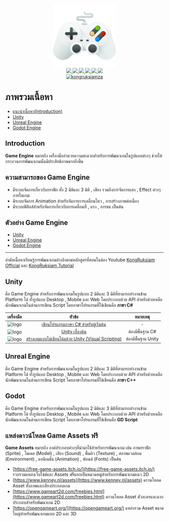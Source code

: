 <div id="header" align="center">
  <img src="https://github.com/kongruksiamza/game-guideline/blob/7a6c9b67886f35a390315e8ceef62912baf4698b/038-games.svg" width="200"/>
</div>
<div id="badges" align="center">
  <a href="https://www.facebook.com/KongRuksiamTutorial" target="_blank">
    <img src="https://img.shields.io/badge/Facebook-1877F2?style=for-the-badge&logo=facebook&logoColor=white"/>
  </a>
  <a href="https://www.youtube.com/@KongRuksiamOfficial" target="_blank">
    <img src="https://img.shields.io/badge/YouTube-FF0000?style=for-the-badge&logo=youtube&logoColor=white"/>
  </a>
    <a href="https://www.udemy.com/user/kong-ruksiam/" target="_blank">
    <img src="https://img.shields.io/badge/Udemy-A435F0?style=for-the-badge&logo=Udemy&logoColor=white"/>
  </a>
  <a href="https://medium.com/@kongruksiam" target="_blank">
    <img src="https://img.shields.io/badge/Medium-12100E?style=for-the-badge&logo=medium&logoColor=white"/>
  </a>
  <a href="https://codepen.io/kongruksiamstudio" target="_blank">
    <img src="https://img.shields.io/badge/Codepen-000000?style=for-the-badge&logo=codepen&logoColor=white"/>
  </a>
  <a href="https://www.tiktok.com/@kongruksiamstudio" target="_blank">
    <img src="https://img.shields.io/badge/TikTok-000000?style=for-the-badge&logo=tiktok&logoColor=white"/>
  </a>
  <br>
  <a href="https://github.com/kongruksiamza/python-guideline">
    <img src="https://komarev.com/ghpvc/?username=kongruksiamza&style=flat-square&color=blue" alt="kongruksiamza"/>
  </a>
</div>

# ภาพรวมเนื้อหา
- [แนะนำเนื้อหา(Introduction)](#Introduction)
- [Unity](#Unity)
- [Unreal Engine](#Unreal)
- [Godot Engine](#Godot)

## Introduction
**Game Engine** หมายถึง เครื่องมืออำนวยความสะดวกสำหรับการพัฒนาเกมในรูปแบบต่างๆ ช่วยให้กระบวนการพัฒนาเกมนั้นมีประสิทธิภาพมากยิ่งขึ้น

## ความสามารถของ Game Engine
- มีระบบจัดการเกี่ยวกับกราฟิก ทั้ง 2 มิติและ 3 มิติ , เสียง รวมถึงการจัดการแสง , Effect ต่างๆภายในเกม
- มีระบบจัดการ Animation สำหรับจัดการการเคลื่อนไหว , การสร้างภาพต่อเนื่อง
- มีระบบฟิสิกส์สำหรับจัดการเกี่ยวกับการเคลื่อนที่ , แรง , การชน เป็นต้น

## ตัวอย่าง Game Engine
- [Unity](https://unity.com/)
- [Unreal Engine](https://www.unrealengine.com/)
- [Godot Engine](https://godotengine.org/)

---
ลำดับเนื้อหาเรียนรู้การพัฒนาเกมอ้างอิงตามหลักสูตรที่สอนในช่อง Youtube [KongRuksiam Official](https://www.youtube.com/@KongRuksiamOfficial) และ [KongRuksiam Tutorial](https://www.youtube.com/@KongRuksiamTutorial)

## Unity
คือ Game Engine สำหรับการพัฒนาเกมในรูปแบบ 2 มิติและ 3 มิติที่สามารถทำงานข้าม Platform ได้ ทั้งรูปแบบ Desktop , Mobile และ Web โดยประกอบด้วย API สำหรับช่วยเหลือนักพัฒนาเกมในด้านการเขียน Script โดยภาษาโปรแกรมที่ใช้เขียนคือ **ภาษา C#** 

|เครื่องมือ|หัวข้อ|หมายเหตุ|
|:----:|:-------:|:-------------:|
|![logo](https://skillicons.dev/icons?i=cs)|[เขียนโปรแกรมภาษา C# สำหรับผู้เริ่มต้น](https://www.youtube.com/playlist?list=PLltVQYLz1BMAq2fsXLKzGS1eFNxl0-z0I)|  - |
|![logo](https://skillicons.dev/icons?i=unity)|[Unity เบื้องต้น](https://www.youtube.com/playlist?list=PLltVQYLz1BMDXsV5Dr4DJ_xkLFBpqSg-i)|  ต้องมีพื้นฐาน C# |
|![logo](https://skillicons.dev/icons?i=unity)|[สร้างเกมแบบไม่เขียนโค้ดด้วย Unity (Visual Scripting)](https://www.youtube.com/playlist?list=PLEE74DyIkwEm8Zy5LX3QZYEyoQANkvgCg)|  ต้องมีพื้นฐาน Unity |

## Unreal Engine
คือ Game Engine สำหรับการพัฒนาเกมในรูปแบบ 2 มิติและ 3 มิติที่สามารถทำงานข้าม Platform ได้ ทั้งรูปแบบ Desktop , Mobile และ Web โดยประกอบด้วย API สำหรับช่วยเหลือนักพัฒนาเกมในด้านการเขียน Script โดยภาษาโปรแกรมที่ใช้เขียนคือ **ภาษา C++**

## Godot
คือ Game Engine สำหรับการพัฒนาเกมในรูปแบบ 2 มิติและ 3 มิติที่สามารถทำงานข้าม Platform ได้ ทั้งรูปแบบ Desktop , Mobile และ Web โดยประกอบด้วย API สำหรับช่วยเหลือนักพัฒนาเกมในด้านการเขียน Script โดยภาษาโปรแกรมที่ใช้เขียนคือ **GD Script**

## แหล่งดาวน์โหลด Game Assets ฟรี
**Game Assets** หมายถึง องค์ประกอบต่างๆที่นำมาใช้สำหรับการพัฒนาเกม เช่น ภาพกราฟิก (Sprite) , โมเดล (Model) , เสียง (Sound) , พื้นผิว (Texture) , สภาพแวดล้อม (Environment) , แอนิเมชั่น (Animation) , ฟอนต์ (Fonts) เป็นต้น

- [https://free-game-assets.itch.io/](https://free-game-assets.itch.io/) รวบรวมแหล่งเว็บไซต์และ Assets ฟรีแยกเป็นหมวดหมู่สำหรับการพัฒนาเกมแนว 2D 
- [https://www.kenney.nl/assets](https://www.kenney.nl/assets) ดาวนโหลด Asset ทั้งภาพและเสียงประกอบเกม
- [https://www.gameart2d.com/freebies.html](https://www.gameart2d.com/freebies.html) ดาวนโหลด Asset ตัวละครและฉากประกอบสำหรับพัฒนาเกม 2D
- [https://opengameart.org/](https://opengameart.org/) แหล่งรวม Asset ขนาดใหญ่สำหรับพัฒนาเกมแบบ 2D และ 3D
